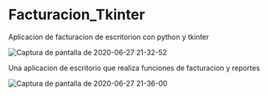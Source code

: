# Facturacion_Tkinter
Aplicacion de facturacion de escritorion con python y tkinter

![Captura de pantalla de 2020-06-27 21-32-52](https://user-images.githubusercontent.com/56706251/85937122-c6b06480-b8bd-11ea-9678-38a293d0b3b8.png)

Una aplicacion de escritorio que realiza funciones de facturacion y reportes 

![Captura de pantalla de 2020-06-27 21-36-00](https://user-images.githubusercontent.com/56706251/85937183-58b86d00-b8be-11ea-9518-851e66c4117a.png)


